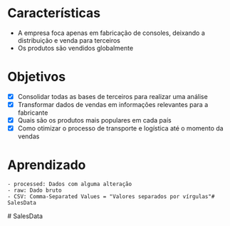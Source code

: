 # Características
- A empresa foca apenas em fabricação de consoles, deixando a distribuição e venda para
terceiros
- Os produtos são vendidos globalmente

# Objetivos
- [X] Consolidar todas as bases de terceiros para realizar uma análise
- [X] Transformar dados de vendas em informações relevantes para a fabricante
- [X] Quais são os produtos mais populares em cada país
- [X] Como otimizar o processo de transporte e logística até o momento da vendas

# Aprendizado
    - processed: Dados com alguma alteração
    - raw: Dado bruto
    - CSV: Comma-Separated Values = "Valores separados por vírgulas"#   S a l e s D a t a  
 #   S a l e s D a t a  
 